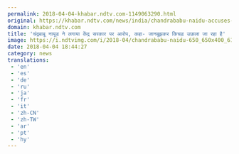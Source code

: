 ```yaml
---
permalink: 2018-04-04-khabar.ndtv.com-1149063290.html
original: https://khabar.ndtv.com/news/india/chandrababu-naidu-accuses-central-government-for-not-tackling-his-issues-1832998
domain: khabar.ndtv.com
title: 'चंद्रबाबू नायूड ने लगाया केंद्र सरकार पर आरोप, कहा- जानबूझकर किचड़ उछाला जा रहा है'
image: https://i.ndtvimg.com/i/2018-04/chandrababu-naidu-650_650x400_61522845566.jpg
date: 2018-04-04 18:44:27
category: news
translations: 
 - 'en'
 - 'es'
 - 'de'
 - 'ru'
 - 'ja'
 - 'fr'
 - 'it'
 - 'zh-CN'
 - 'zh-TW'
 - 'ar'
 - 'pt'
 - 'hy'
---
```


